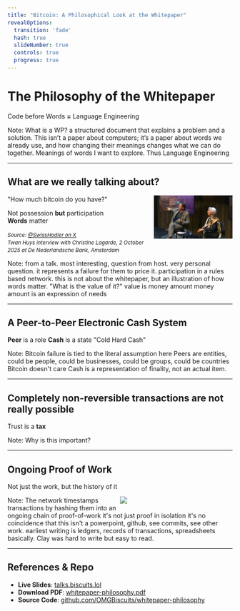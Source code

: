 ```yaml
---
title: "Bitcoin: A Philosophical Look at the Whitepaper"
revealOptions:
  transition: 'fade'
  hash: true
  slideNumber: true
  controls: true
  progress: true
---
```


# The Philosophy of the Whitepaper 

Code before Words **=** Language Engineering

Note:
What is a WP? a structured document that explains a problem and a solution.
This isn’t a paper about computers; it’s a paper about words we already use, and how changing their meanings changes what we can do together.
Meanings of words I want to explore.
Thus Language Engineering

---

## What are we really talking about?

"How much bitcoin do you have?"
<img src="assets/images/TwanHuysChristineLagard.jpg" style="width:35%; float:right;">

<span class="fragment">Not possession **but** participation</span>  
<span class="fragment">**Words** matter</span>  

<small>*Source: [@SwissHodler on X](https://x.com/SwissHodler/status/1975561828509077913)*  
*Twan Huys interview with Christine Lagarde, 2 October 2025 at De Nederlandsche Bank, Amsterdam*</small>

Note: 
from a talk. most interesting, question from host.
very personal question. 
it represents a failure for them to price it.
participation in a rules based network.
this is not about the whitepaper, but an illustration of how words matter.
"What is the value of it?"
value is money amount
money amount is an expression of needs

---

## A Peer-to-Peer Electronic Cash System
**Peer** is a role
**Cash** is a state 
"Cold Hard Cash"

Note:
Bitcoin failure is tied to the literal assumption here
Peers are entities, could be people, could be businesses, could be groups, could be countries
Bitcoin doesn't care
Cash is a representation of finality, not an actual item.


---

## Completely non-reversible transactions are not really possible
Trust is a **tax**


Note:
Why is this important? 

---

## **Ongoing** Proof of Work

Not just the work, but the history of it

<span class="fragment" style="width:50%; float:right;" >![](/assets/images/claytablet.png)</span>


Note: The network timestamps transactions by hashing them into an ongoing chain of proof-of-work
it's not just proof in isolation
it's no coincidence that this isn't a powerpoint, github, see commits, see other work.
earliest writing is ledgers, records of transactions, spreadsheets basically.
Clay was hard to write but easy to read.

---

## References & Repo
- **Live Slides**: [talks.biscuits.lol](https://talks.biscuits.lol)
- **Download PDF**: [whitepaper-philosophy.pdf](whitepaper-philosophy.pdf)
- **Source Code**: [github.com/OMGBiscuits/whitepaper-philosophy](https://github.com/OMGBiscuits/whitepaper-philosophy)

